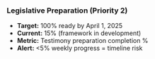 ### Legislative Preparation (Priority 2)

- **Target:** 100% ready by April 1, 2025
- **Current:** 15% (framework in development)
- **Metric:** Testimony preparation completion %
- **Alert:** <5% weekly progress = timeline risk
